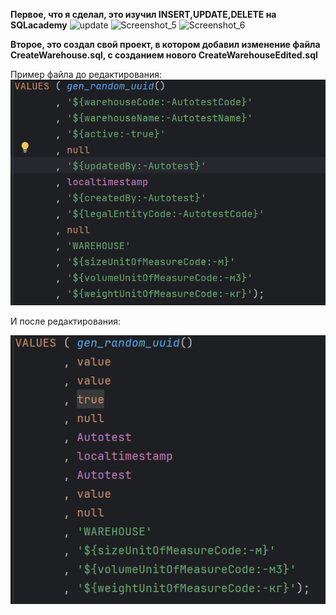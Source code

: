**Первое, что я сделал, это изучил INSERT,UPDATE,DELETE на SQLacademy**
<img width="559" alt="update" src="https://github.com/user-attachments/assets/ebd8f8ac-87de-4752-ba7d-c727b99399ed">
<img width="559" alt="Screenshot_5" src="https://github.com/user-attachments/assets/fbf430a2-f2aa-4116-b875-60b19149d0a8">
<img width="893" alt="Screenshot_6" src="https://github.com/user-attachments/assets/21f636b2-99b0-4bb3-ab28-a5c8cd141836">

**Второе, это создал свой проект, в котором добавил изменение файла CreateWarehouse.sql, с созданием нового CreateWarehouseEdited.sql**

Пример файла до редактирования:
![img.png](img.png)

И после редактирования:

![img_1.png](img_1.png)

